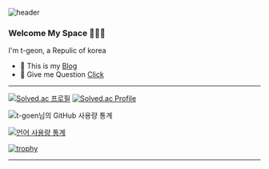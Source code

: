 ![header](https://capsule-render.vercel.app/api?type=soft&color=F8E2CF&text=✨%20🖥️%20⌨️%20🖱️%20🎮%20🕹️%20✨&fontSize=40&animation=fadeIn)

### Welcome My Space 👋👋👋

I'm t-geon, a Repulic of korea   
- 🤙 This is my [Blog](https://blog.naver.com/geon2331) 
- 💬 Give me Question [Click](https://github.com/t-geon/t-geon/issues) 

---
[![Solved.ac
프로필](http://mazassumnida.wtf/api/generate_badge?boj={geon2331})](https://solved.ac/{geon2331})
[![Solved.ac Profile](http://mazassumnida.wtf/api/v2/generate_badge?boj=geon2331)](https://solved.ac/geon2331)

![t-goen님의 GitHub 사용량 통계](https://github-readme-stats.vercel.app/api?username=t-geon&hide=contribs,issues)

[![언어 사용량 통계](https://github-readme-stats.vercel.app/api/top-langs/?username=t-geon&layout=compact)](https://github.com/t-geon)

[![trophy](https://github-profile-trophy.vercel.app/?username=t-geon&theme=flat&column=7)](https://github.com/ryo-ma/github-profile-trophy)

---

